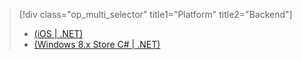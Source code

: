 > [!div class="op_multi_selector" title1="Platform" title2="Backend"]
> * [(iOS | .NET)](../articles/mobile-services/mobile-services-dotnet-backend-ios-adal-sso-authentication.md)
> * [(Windows 8.x Store C# | .NET)](../articles/mobile-services/mobile-services-windows-store-dotnet-adal-sso-authentication.md)
> 
> 

<!---HONumber=Oct15_HO3-->